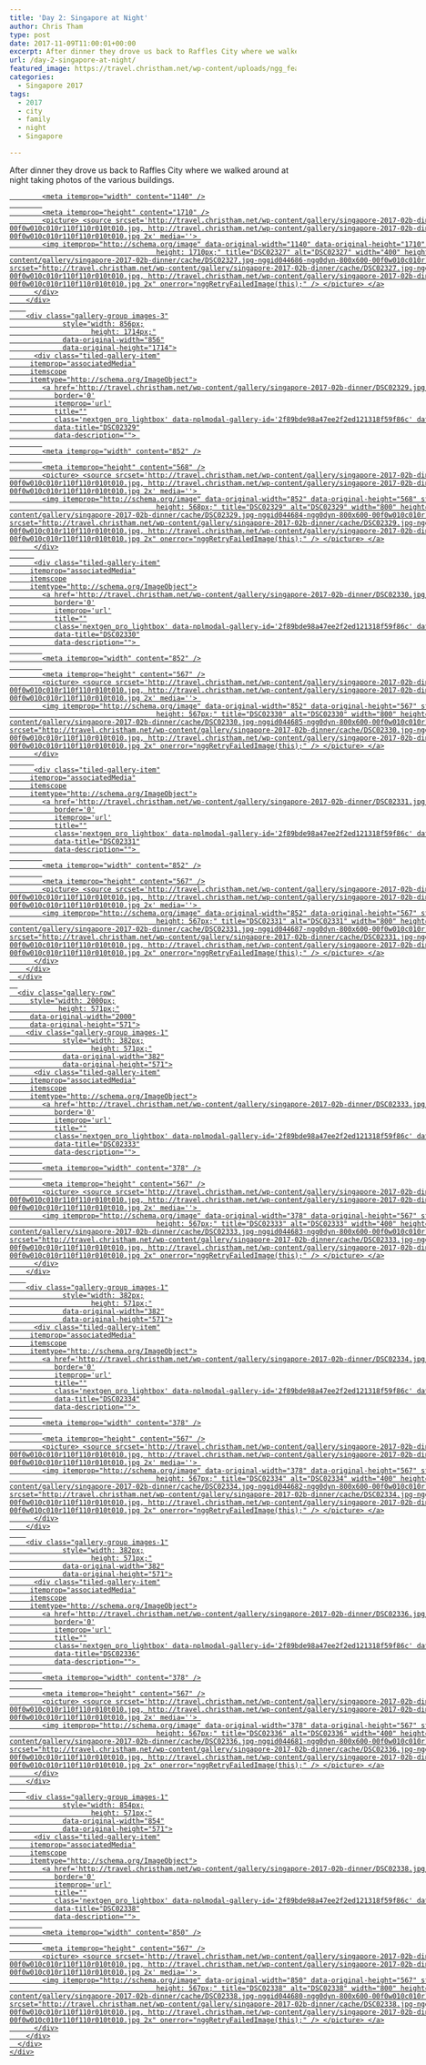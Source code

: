 ```yaml
---
title: 'Day 2: Singapore at Night'
author: Chris Tham
type: post
date: 2017-11-09T11:00:01+00:00
excerpt: After dinner they drove us back to Raffles City where we walked around at night taking photos of the various buildings.
url: /day-2-singapore-at-night/
featured_image: https://travel.christham.net/wp-content/uploads/ngg_featured/DSC02323.jpg
categories:
  - Singapore 2017
tags:
  - 2017
  - city
  - family
  - night
  - Singapore

---
```

 

After dinner they drove us back to Raffles City where we walked around at night taking photos of the various buildings.

<div class="gb-container gb-container-3e3159e9 alignfull">
  <div class="gb-inside-container">
    <div class="tiled-gallery type-rectangular tiled-gallery-unresized"
         data-original-width="2000"
         itemscope itemtype="http://schema.org/ImageGallery">
      <div class="gallery-row"
         style="width: 2000px;
                height: 1714px;"
         data-original-width="2000"
         data-original-height="1714">
        <div class="gallery-group images-1"
                 style="width: 1144px;
                        height: 1714px;"
                 data-original-width="1144"
                 data-original-height="1714">
          <div class="tiled-gallery-item"
         itemprop="associatedMedia"
         itemscope
         itemtype="http://schema.org/ImageObject">
            <a href='http://travel.christham.net/wp-content/gallery/singapore-2017-02b-dinner/DSC02327.jpg'
               border='0'
               itemprop='url'
               title=""
               class='nextgen_pro_lightbox' data-nplmodal-gallery-id='2f89bde98a47ee2f2ed121318f59f86c' data-ngg-protect="1"               data-image-id="4686"
               data-title="DSC02327"
               data-description=""> 
            
            <meta itemprop="width" content="1140" />
            
            <meta itemprop="height" content="1710" />
            <picture> <source srcset='http://travel.christham.net/wp-content/gallery/singapore-2017-02b-dinner/cache/DSC02327.jpg-nggid044686-ngg0dyn-800x600-00f0w010c010r110f110r010t010.jpg, http://travel.christham.net/wp-content/gallery/singapore-2017-02b-dinner/cache/DSC02327.jpg-nggid044686-ngg0dyn-1600x1200-00f0w010c010r110f110r010t010.jpg 2x' media=''> 
            <img itemprop="http://schema.org/image" data-original-width="1140" data-original-height="1710" style="width: 1140px;
                                        height: 1710px;" title="DSC02327" alt="DSC02327" width="400" height="600" src="http://travel.christham.net/wp-content/gallery/singapore-2017-02b-dinner/cache/DSC02327.jpg-nggid044686-ngg0dyn-800x600-00f0w010c010r110f110r010t010.jpg" srcset="http://travel.christham.net/wp-content/gallery/singapore-2017-02b-dinner/cache/DSC02327.jpg-nggid044686-ngg0dyn-800x600-00f0w010c010r110f110r010t010.jpg, http://travel.christham.net/wp-content/gallery/singapore-2017-02b-dinner/cache/DSC02327.jpg-nggid044686-ngg0dyn-1600x1200-00f0w010c010r110f110r010t010.jpg 2x" onerror="nggRetryFailedImage(this);" /> </picture> </a>
          </div>
        </div>
        
        <div class="gallery-group images-3"
                 style="width: 856px;
                        height: 1714px;"
                 data-original-width="856"
                 data-original-height="1714">
          <div class="tiled-gallery-item"
         itemprop="associatedMedia"
         itemscope
         itemtype="http://schema.org/ImageObject">
            <a href='http://travel.christham.net/wp-content/gallery/singapore-2017-02b-dinner/DSC02329.jpg'
               border='0'
               itemprop='url'
               title=""
               class='nextgen_pro_lightbox' data-nplmodal-gallery-id='2f89bde98a47ee2f2ed121318f59f86c' data-ngg-protect="1"               data-image-id="4684"
               data-title="DSC02329"
               data-description=""> 
            
            <meta itemprop="width" content="852" />
            
            <meta itemprop="height" content="568" />
            <picture> <source srcset='http://travel.christham.net/wp-content/gallery/singapore-2017-02b-dinner/cache/DSC02329.jpg-nggid044684-ngg0dyn-800x600-00f0w010c010r110f110r010t010.jpg, http://travel.christham.net/wp-content/gallery/singapore-2017-02b-dinner/cache/DSC02329.jpg-nggid044684-ngg0dyn-1600x1200-00f0w010c010r110f110r010t010.jpg 2x' media=''> 
            <img itemprop="http://schema.org/image" data-original-width="852" data-original-height="568" style="width: 852px;
                                        height: 568px;" title="DSC02329" alt="DSC02329" width="800" height="533" src="http://travel.christham.net/wp-content/gallery/singapore-2017-02b-dinner/cache/DSC02329.jpg-nggid044684-ngg0dyn-800x600-00f0w010c010r110f110r010t010.jpg" srcset="http://travel.christham.net/wp-content/gallery/singapore-2017-02b-dinner/cache/DSC02329.jpg-nggid044684-ngg0dyn-800x600-00f0w010c010r110f110r010t010.jpg, http://travel.christham.net/wp-content/gallery/singapore-2017-02b-dinner/cache/DSC02329.jpg-nggid044684-ngg0dyn-1600x1200-00f0w010c010r110f110r010t010.jpg 2x" onerror="nggRetryFailedImage(this);" /> </picture> </a>
          </div>
          
          <div class="tiled-gallery-item"
         itemprop="associatedMedia"
         itemscope
         itemtype="http://schema.org/ImageObject">
            <a href='http://travel.christham.net/wp-content/gallery/singapore-2017-02b-dinner/DSC02330.jpg'
               border='0'
               itemprop='url'
               title=""
               class='nextgen_pro_lightbox' data-nplmodal-gallery-id='2f89bde98a47ee2f2ed121318f59f86c' data-ngg-protect="1"               data-image-id="4685"
               data-title="DSC02330"
               data-description=""> 
            
            <meta itemprop="width" content="852" />
            
            <meta itemprop="height" content="567" />
            <picture> <source srcset='http://travel.christham.net/wp-content/gallery/singapore-2017-02b-dinner/cache/DSC02330.jpg-nggid044685-ngg0dyn-800x600-00f0w010c010r110f110r010t010.jpg, http://travel.christham.net/wp-content/gallery/singapore-2017-02b-dinner/cache/DSC02330.jpg-nggid044685-ngg0dyn-1600x1200-00f0w010c010r110f110r010t010.jpg 2x' media=''> 
            <img itemprop="http://schema.org/image" data-original-width="852" data-original-height="567" style="width: 852px;
                                        height: 567px;" title="DSC02330" alt="DSC02330" width="800" height="533" src="http://travel.christham.net/wp-content/gallery/singapore-2017-02b-dinner/cache/DSC02330.jpg-nggid044685-ngg0dyn-800x600-00f0w010c010r110f110r010t010.jpg" srcset="http://travel.christham.net/wp-content/gallery/singapore-2017-02b-dinner/cache/DSC02330.jpg-nggid044685-ngg0dyn-800x600-00f0w010c010r110f110r010t010.jpg, http://travel.christham.net/wp-content/gallery/singapore-2017-02b-dinner/cache/DSC02330.jpg-nggid044685-ngg0dyn-1600x1200-00f0w010c010r110f110r010t010.jpg 2x" onerror="nggRetryFailedImage(this);" /> </picture> </a>
          </div>
          
          <div class="tiled-gallery-item"
         itemprop="associatedMedia"
         itemscope
         itemtype="http://schema.org/ImageObject">
            <a href='http://travel.christham.net/wp-content/gallery/singapore-2017-02b-dinner/DSC02331.jpg'
               border='0'
               itemprop='url'
               title=""
               class='nextgen_pro_lightbox' data-nplmodal-gallery-id='2f89bde98a47ee2f2ed121318f59f86c' data-ngg-protect="1"               data-image-id="4687"
               data-title="DSC02331"
               data-description=""> 
            
            <meta itemprop="width" content="852" />
            
            <meta itemprop="height" content="567" />
            <picture> <source srcset='http://travel.christham.net/wp-content/gallery/singapore-2017-02b-dinner/cache/DSC02331.jpg-nggid044687-ngg0dyn-800x600-00f0w010c010r110f110r010t010.jpg, http://travel.christham.net/wp-content/gallery/singapore-2017-02b-dinner/cache/DSC02331.jpg-nggid044687-ngg0dyn-1600x1200-00f0w010c010r110f110r010t010.jpg 2x' media=''> 
            <img itemprop="http://schema.org/image" data-original-width="852" data-original-height="567" style="width: 852px;
                                        height: 567px;" title="DSC02331" alt="DSC02331" width="800" height="533" src="http://travel.christham.net/wp-content/gallery/singapore-2017-02b-dinner/cache/DSC02331.jpg-nggid044687-ngg0dyn-800x600-00f0w010c010r110f110r010t010.jpg" srcset="http://travel.christham.net/wp-content/gallery/singapore-2017-02b-dinner/cache/DSC02331.jpg-nggid044687-ngg0dyn-800x600-00f0w010c010r110f110r010t010.jpg, http://travel.christham.net/wp-content/gallery/singapore-2017-02b-dinner/cache/DSC02331.jpg-nggid044687-ngg0dyn-1600x1200-00f0w010c010r110f110r010t010.jpg 2x" onerror="nggRetryFailedImage(this);" /> </picture> </a>
          </div>
        </div>
      </div>
      
      <div class="gallery-row"
         style="width: 2000px;
                height: 571px;"
         data-original-width="2000"
         data-original-height="571">
        <div class="gallery-group images-1"
                 style="width: 382px;
                        height: 571px;"
                 data-original-width="382"
                 data-original-height="571">
          <div class="tiled-gallery-item"
         itemprop="associatedMedia"
         itemscope
         itemtype="http://schema.org/ImageObject">
            <a href='http://travel.christham.net/wp-content/gallery/singapore-2017-02b-dinner/DSC02333.jpg'
               border='0'
               itemprop='url'
               title=""
               class='nextgen_pro_lightbox' data-nplmodal-gallery-id='2f89bde98a47ee2f2ed121318f59f86c' data-ngg-protect="1"               data-image-id="4683"
               data-title="DSC02333"
               data-description=""> 
            
            <meta itemprop="width" content="378" />
            
            <meta itemprop="height" content="567" />
            <picture> <source srcset='http://travel.christham.net/wp-content/gallery/singapore-2017-02b-dinner/cache/DSC02333.jpg-nggid044683-ngg0dyn-800x600-00f0w010c010r110f110r010t010.jpg, http://travel.christham.net/wp-content/gallery/singapore-2017-02b-dinner/cache/DSC02333.jpg-nggid044683-ngg0dyn-1600x1200-00f0w010c010r110f110r010t010.jpg 2x' media=''> 
            <img itemprop="http://schema.org/image" data-original-width="378" data-original-height="567" style="width: 378px;
                                        height: 567px;" title="DSC02333" alt="DSC02333" width="400" height="600" src="http://travel.christham.net/wp-content/gallery/singapore-2017-02b-dinner/cache/DSC02333.jpg-nggid044683-ngg0dyn-800x600-00f0w010c010r110f110r010t010.jpg" srcset="http://travel.christham.net/wp-content/gallery/singapore-2017-02b-dinner/cache/DSC02333.jpg-nggid044683-ngg0dyn-800x600-00f0w010c010r110f110r010t010.jpg, http://travel.christham.net/wp-content/gallery/singapore-2017-02b-dinner/cache/DSC02333.jpg-nggid044683-ngg0dyn-1600x1200-00f0w010c010r110f110r010t010.jpg 2x" onerror="nggRetryFailedImage(this);" /> </picture> </a>
          </div>
        </div>
        
        <div class="gallery-group images-1"
                 style="width: 382px;
                        height: 571px;"
                 data-original-width="382"
                 data-original-height="571">
          <div class="tiled-gallery-item"
         itemprop="associatedMedia"
         itemscope
         itemtype="http://schema.org/ImageObject">
            <a href='http://travel.christham.net/wp-content/gallery/singapore-2017-02b-dinner/DSC02334.jpg'
               border='0'
               itemprop='url'
               title=""
               class='nextgen_pro_lightbox' data-nplmodal-gallery-id='2f89bde98a47ee2f2ed121318f59f86c' data-ngg-protect="1"               data-image-id="4682"
               data-title="DSC02334"
               data-description=""> 
            
            <meta itemprop="width" content="378" />
            
            <meta itemprop="height" content="567" />
            <picture> <source srcset='http://travel.christham.net/wp-content/gallery/singapore-2017-02b-dinner/cache/DSC02334.jpg-nggid044682-ngg0dyn-800x600-00f0w010c010r110f110r010t010.jpg, http://travel.christham.net/wp-content/gallery/singapore-2017-02b-dinner/cache/DSC02334.jpg-nggid044682-ngg0dyn-1600x1200-00f0w010c010r110f110r010t010.jpg 2x' media=''> 
            <img itemprop="http://schema.org/image" data-original-width="378" data-original-height="567" style="width: 378px;
                                        height: 567px;" title="DSC02334" alt="DSC02334" width="400" height="600" src="http://travel.christham.net/wp-content/gallery/singapore-2017-02b-dinner/cache/DSC02334.jpg-nggid044682-ngg0dyn-800x600-00f0w010c010r110f110r010t010.jpg" srcset="http://travel.christham.net/wp-content/gallery/singapore-2017-02b-dinner/cache/DSC02334.jpg-nggid044682-ngg0dyn-800x600-00f0w010c010r110f110r010t010.jpg, http://travel.christham.net/wp-content/gallery/singapore-2017-02b-dinner/cache/DSC02334.jpg-nggid044682-ngg0dyn-1600x1200-00f0w010c010r110f110r010t010.jpg 2x" onerror="nggRetryFailedImage(this);" /> </picture> </a>
          </div>
        </div>
        
        <div class="gallery-group images-1"
                 style="width: 382px;
                        height: 571px;"
                 data-original-width="382"
                 data-original-height="571">
          <div class="tiled-gallery-item"
         itemprop="associatedMedia"
         itemscope
         itemtype="http://schema.org/ImageObject">
            <a href='http://travel.christham.net/wp-content/gallery/singapore-2017-02b-dinner/DSC02336.jpg'
               border='0'
               itemprop='url'
               title=""
               class='nextgen_pro_lightbox' data-nplmodal-gallery-id='2f89bde98a47ee2f2ed121318f59f86c' data-ngg-protect="1"               data-image-id="4681"
               data-title="DSC02336"
               data-description=""> 
            
            <meta itemprop="width" content="378" />
            
            <meta itemprop="height" content="567" />
            <picture> <source srcset='http://travel.christham.net/wp-content/gallery/singapore-2017-02b-dinner/cache/DSC02336.jpg-nggid044681-ngg0dyn-800x600-00f0w010c010r110f110r010t010.jpg, http://travel.christham.net/wp-content/gallery/singapore-2017-02b-dinner/cache/DSC02336.jpg-nggid044681-ngg0dyn-1600x1200-00f0w010c010r110f110r010t010.jpg 2x' media=''> 
            <img itemprop="http://schema.org/image" data-original-width="378" data-original-height="567" style="width: 378px;
                                        height: 567px;" title="DSC02336" alt="DSC02336" width="400" height="600" src="http://travel.christham.net/wp-content/gallery/singapore-2017-02b-dinner/cache/DSC02336.jpg-nggid044681-ngg0dyn-800x600-00f0w010c010r110f110r010t010.jpg" srcset="http://travel.christham.net/wp-content/gallery/singapore-2017-02b-dinner/cache/DSC02336.jpg-nggid044681-ngg0dyn-800x600-00f0w010c010r110f110r010t010.jpg, http://travel.christham.net/wp-content/gallery/singapore-2017-02b-dinner/cache/DSC02336.jpg-nggid044681-ngg0dyn-1600x1200-00f0w010c010r110f110r010t010.jpg 2x" onerror="nggRetryFailedImage(this);" /> </picture> </a>
          </div>
        </div>
        
        <div class="gallery-group images-1"
                 style="width: 854px;
                        height: 571px;"
                 data-original-width="854"
                 data-original-height="571">
          <div class="tiled-gallery-item"
         itemprop="associatedMedia"
         itemscope
         itemtype="http://schema.org/ImageObject">
            <a href='http://travel.christham.net/wp-content/gallery/singapore-2017-02b-dinner/DSC02338.jpg'
               border='0'
               itemprop='url'
               title=""
               class='nextgen_pro_lightbox' data-nplmodal-gallery-id='2f89bde98a47ee2f2ed121318f59f86c' data-ngg-protect="1"               data-image-id="4680"
               data-title="DSC02338"
               data-description=""> 
            
            <meta itemprop="width" content="850" />
            
            <meta itemprop="height" content="567" />
            <picture> <source srcset='http://travel.christham.net/wp-content/gallery/singapore-2017-02b-dinner/cache/DSC02338.jpg-nggid044680-ngg0dyn-800x600-00f0w010c010r110f110r010t010.jpg, http://travel.christham.net/wp-content/gallery/singapore-2017-02b-dinner/cache/DSC02338.jpg-nggid044680-ngg0dyn-1600x1200-00f0w010c010r110f110r010t010.jpg 2x' media=''> 
            <img itemprop="http://schema.org/image" data-original-width="850" data-original-height="567" style="width: 850px;
                                        height: 567px;" title="DSC02338" alt="DSC02338" width="800" height="533" src="http://travel.christham.net/wp-content/gallery/singapore-2017-02b-dinner/cache/DSC02338.jpg-nggid044680-ngg0dyn-800x600-00f0w010c010r110f110r010t010.jpg" srcset="http://travel.christham.net/wp-content/gallery/singapore-2017-02b-dinner/cache/DSC02338.jpg-nggid044680-ngg0dyn-800x600-00f0w010c010r110f110r010t010.jpg, http://travel.christham.net/wp-content/gallery/singapore-2017-02b-dinner/cache/DSC02338.jpg-nggid044680-ngg0dyn-1600x1200-00f0w010c010r110f110r010t010.jpg 2x" onerror="nggRetryFailedImage(this);" /> </picture> </a>
          </div>
        </div>
      </div>
    </div>
  </div>
</div>